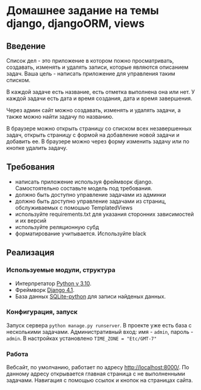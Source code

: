 # Домашнее задание на темы django, djangoORM, views

## Введение

Список дел - это приложение в котором пожно просматривать, создавать, изменять и удалять записи, которые являются описанием задач. Ваша цель - написать приложение для управления таким списком.

В каждой задаче есть название, есть отметка выполнена она или нет. У каждой задачи есть дата и время создания, дата и время завершения.

Через админ сайт можно создавать, изменять и удалять задачи, а также можно найти задачу по названию.

В браузере можно открыть страницу со списком всех незавершенных задач, открыть страницу с формой на добавление новой задачи и добавить ее. В браузере можно через форму изменить задачу или по кнопке удалить задачу.

## Требования

- написать приложение используя фреймворк django. Самостоятельно составьте модель под требования.
- должно быть доступно управление задачами из админки
- должно быть доступно управление задачами из страниц, обслуживаемых с помошью TemplatedViews
- используйте requirements.txt для указания сторонних зависимостей и их версий
- используйте реляционную субд
- форматирование учитывается. Используйте black

## Реализация

### Используемые модули, структура

- Интерпретатор [Python v 3.10](https://www.python.org/).
- Фреймворк [Django 4.1](https://www.djangoproject.com/).
- База данных [SQLite-python](https://docs.python.org/3/library/sqlite3.html) для записи найденых данных.

### Конфигурация, запуск

Запуск сервера `python manage.py runserver`. В проекте уже есть база с несколькими задачами. Административный вход: имя - `admin`, пароль - `admin`. В настройках установлено `TIME_ZONE = "Etc/GMT-7"`

### Работа

Вебсайт, по умолчанию, работает по адресу [http://localhost:8000/](http://localhost:8000/). По данному адресу открывается главная страница с не выполненными задачами. Навигация с помощью ссылок и кнопок на страницах сайта.

